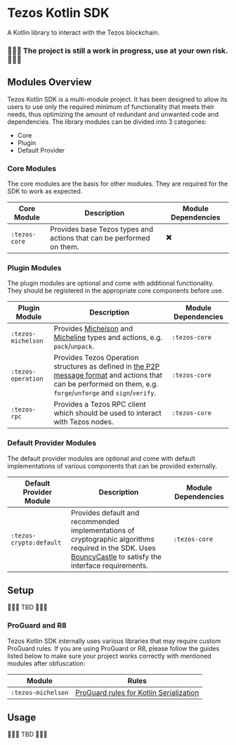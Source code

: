 # Tezos Kotlin SDK

A Kotlin library to interact with the Tezos blockchain.

### 🚧🚧🚧 The project is still a work in progress, use at your own risk. 🚧🚧🚧

## Modules Overview

Tezos Kotlin SDK is a multi-module project. It has been designed to allow its users to use only the required minimum of functionality that meets their needs, thus optimizing the amount of redundant and unwanted code and dependencies.
The library modules can be divided into 3 categories:
- Core
- Plugin
- Default Provider

### Core Modules
The core modules are the basis for other modules. They are required for the SDK to work as expected.

| Core Module   | Description                                                          | Module Dependencies |
|---------------|----------------------------------------------------------------------|---------------------|
| `:tezos-core` | Provides base Tezos types and actions that can be performed on them. | ✖️                  |

### Plugin Modules
The plugin modules are optional and come with additional functionality. They should be registered in the appropriate core components before use.

| Plugin Module      | Description                                                                                                                                                                                                   | Module Dependencies |
|--------------------|---------------------------------------------------------------------------------------------------------------------------------------------------------------------------------------------------------------|---------------------|
| `:tezos-michelson` | Provides [Michelson](https://tezos.gitlab.io/active/michelson.html) and [Micheline](https://tezos.gitlab.io/shell/micheline.html) types and actions, e.g. `pack`/`unpack`.                                    | `:tezos-core`       |
| `:tezos-operation` | Provides Tezos Operation structures as defined in [the P2P message format](https://tezos.gitlab.io/shell/p2p_api.html) and actions that can be performed on them, e.g. `forge`/`unforge` and `sign`/`verify`. | `:tezos-core`       |
| `:tezos-rpc`       | Provides a Tezos RPC client which should be used to interact with Tezos nodes.                                                                                                                                | `:tezos-core`       |

### Default Provider Modules
The default provider modules are optional and come with default implementations of various components that can be provided externally.

| Default Provider Module | Description                                                                                                                                                                                 | Module Dependencies |
|-------------------------|---------------------------------------------------------------------------------------------------------------------------------------------------------------------------------------------|---------------------|
| `:tezos-crypto:default` | Provides default and recommended implementations of cryptographic algorithms required in the SDK. Uses [BouncyCastle](https://www.bouncycastle.org/) to satisfy the interface requirements. | `:tezos-core`       |

## Setup

🚧🚧🚧 TBD 🚧🚧🚧

### ProGuard and R8
Tezos Kotlin SDK internally uses various libraries that may require custom ProGuard rules. If you are using ProGuard or R8, please follow the guides listed below to make sure your project works correctly with mentioned modules after obfuscation:

| Module             | Rules                                                                                              |
|--------------------|----------------------------------------------------------------------------------------------------|
| `:tezos-michelson` | [ProGuard rules for Kotlin Serialization](https://github.com/Kotlin/kotlinx.serialization#android) |

## Usage
🚧🚧🚧 TBD 🚧🚧🚧

